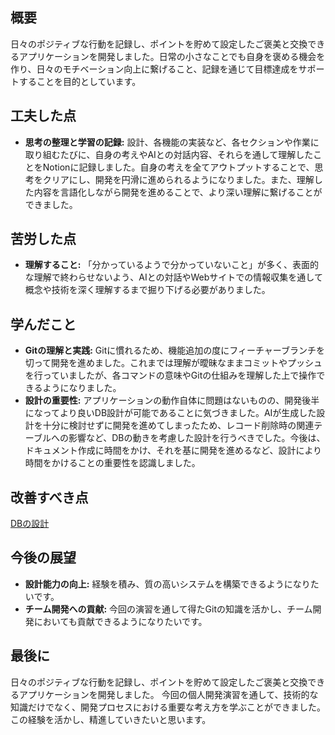 ## 概要

日々のポジティブな行動を記録し、ポイントを貯めて設定したご褒美と交換できるアプリケーションを開発しました。日常の小さなことでも自身を褒める機会を作り、日々のモチベーション向上に繋げること、記録を通じて目標達成をサポートすることを目的としています。


## 工夫した点

*   **思考の整理と学習の記録:** 設計、各機能の実装など、各セクションや作業に取り組むたびに、自身の考えやAIとの対話内容、それらを通して理解したことをNotionに記録しました。自身の考えを全てアウトプットすることで、思考をクリアにし、開発を円滑に進められるようになりました。また、理解した内容を言語化しながら開発を進めることで、より深い理解に繋げることができました。


## 苦労した点

*   **理解すること:** 「分かっているようで分かっていないこと」が多く、表面的な理解で終わらせないよう、AIとの対話やWebサイトでの情報収集を通して概念や技術を深く理解するまで掘り下げる必要がありました。


## 学んだこと

*   **Gitの理解と実践:** Gitに慣れるため、機能追加の度にフィーチャーブランチを切って開発を進めました。これまでは理解が曖昧なままコミットやプッシュを行っていましたが、各コマンドの意味やGitの仕組みを理解した上で操作できるようになりました。
*   **設計の重要性:** アプリケーションの動作自体に問題はないものの、開発後半になってより良いDB設計が可能であることに気づきました。AIが生成した設計を十分に検討せずに開発を進めてしまったため、レコード削除時の関連テーブルへの影響など、DBの動きを考慮した設計を行うべきでした。今後は、ドキュメント作成に時間をかけ、それを基に開発を進めるなど、設計により時間をかけることの重要性を認識しました。

## 改善すべき点
[DBの設計](improvement.md)

## 今後の展望

*   **設計能力の向上:** 経験を積み、質の高いシステムを構築できるようになりたいです。
*   **チーム開発への貢献:** 今回の演習を通して得たGitの知識を活かし、チーム開発においても貢献できるようになりたいです。

## 最後に

日々のポジティブな行動を記録し、ポイントを貯めて設定したご褒美と交換できるアプリケーションを開発しました。
今回の個人開発演習を通して、技術的な知識だけでなく、開発プロセスにおける重要な考え方を学ぶことができました。この経験を活かし、精進していきたいと思います。